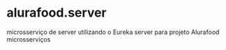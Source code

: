 # alurafood.server


microsserviço de server utilizando o Eureka server para projeto Alurafood microsserviços

